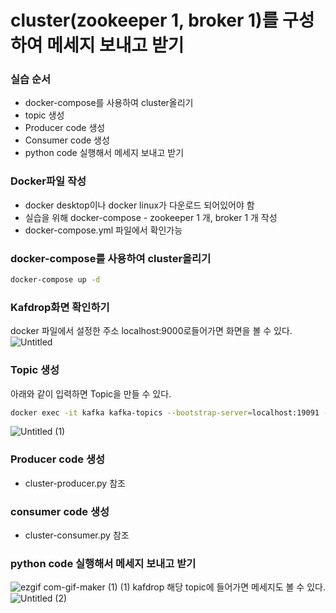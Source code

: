 # cluster(zookeeper 1, broker 1)를 구성하여 메세지 보내고 받기 

### 실습 순서 
- docker-compose를 사용하여 cluster올리기
- topic 생성
- Producer code 생성
- Consumer code 생성
- python code 실행해서 메세지 보내고 받기


### Docker파일 작성
- docker desktop이나 docker linux가 다운로드 되어있어야 함
- 실습을 위해 docker-compose - zookeeper 1 개, broker 1 개 작성
- docker-compose.yml 파일에서 확인가능

### docker-compose를 사용하여 cluster올리기 
```bash
docker-compose up -d
```

### Kafdrop화면 확인하기
docker 파일에서 설정한 주소 localhost:9000로들어가면 화면을 볼 수 있다.
![Untitled](https://user-images.githubusercontent.com/49854618/179377798-4a742920-81fb-4f38-81ad-d7e8cfbbbab5.png)

### Topic 생성
아래와 같이 입력하면 Topic을 만들 수 있다.
```bash
docker exec -it kafka kafka-topics --bootstrap-server=localhost:19091 --create --topic first-cluster-topic --partitions 3 --replication-factor 1
```
![Untitled (1)](https://user-images.githubusercontent.com/49854618/179377400-ddb0480d-e0a7-44ba-a5cb-5a10654f1ee7.png)

### Producer code 생성 
- cluster-producer.py 참조

### consumer code 생성
- cluster-consumer.py 참조 

### python code 실행해서 메세지 보내고 받기
![ezgif com-gif-maker (1) (1)](https://user-images.githubusercontent.com/49854618/179377441-17a044ab-5125-4509-bc3c-1a5d10448dfa.gif)
kafdrop 해당 topic에 들어가면 메세지도 볼 수 있다.
![Untitled (2)](https://user-images.githubusercontent.com/49854618/179377491-b6049e64-d349-4df8-bb4e-149c4f66742f.png)
